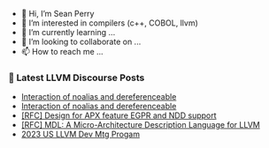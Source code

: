 - 👋 Hi, I’m Sean Perry
- 👀 I’m interested in compilers (c++, COBOL, llvm)
- 🌱 I’m currently learning ...
- 💞️ I’m looking to collaborate on ...
- 📫 How to reach me ...

<!---
s66perry/s66perry is a ✨ special ✨ repository because its `README.md` (this file) appears on your GitHub profile.
You can click the Preview link to take a look at your changes.
--->
### 📕 Latest LLVM Discourse Posts

<!-- DISCOURSE-LLVM:START -->
- [Interaction of noalias and dereferenceable](https://discourse.llvm.org/t/interaction-of-noalias-and-dereferenceable/66979?page=2#post_22)
- [Interaction of noalias and dereferenceable](https://discourse.llvm.org/t/interaction-of-noalias-and-dereferenceable/66979?page=2#post_21)
- [[RFC] Design for APX feature EGPR and NDD support](https://discourse.llvm.org/t/rfc-design-for-apx-feature-egpr-and-ndd-support/73031#post_1)
- [[RFC] MDL: A Micro-Architecture Description Language for LLVM](https://discourse.llvm.org/t/rfc-mdl-a-micro-architecture-description-language-for-llvm/66409?page=3#post_44)
- [2023 US LLVM Dev Mtg Progam](https://discourse.llvm.org/t/2023-us-llvm-dev-mtg-progam/73029#post_1)
<!-- DISCOURSE-LLVM:END -->
